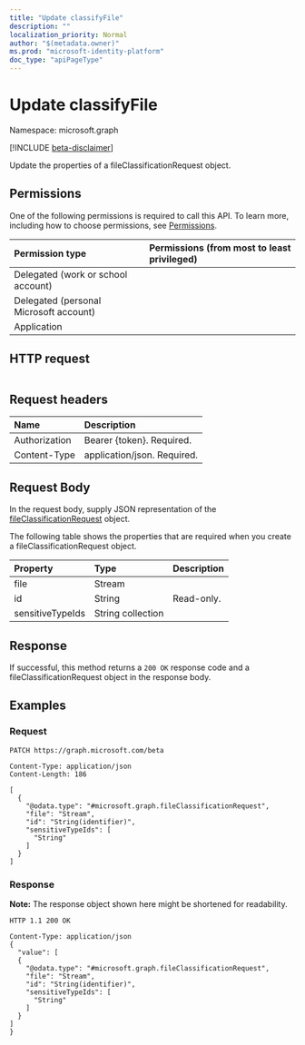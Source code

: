```yaml
---
title: "Update classifyFile"
description: ""
localization_priority: Normal
author: "$(metadata.owner)"
ms.prod: "microsoft-identity-platform"
doc_type: "apiPageType"
---
```


# Update classifyFile

Namespace: microsoft.graph

[!INCLUDE [beta-disclaimer](../../includes/beta-disclaimer.md)]

Update the properties of a fileClassificationRequest object.

## Permissions

One of the following permissions is required to call this API. To learn more, including how to choose permissions, see [Permissions](/graph/permissions-reference).

| Permission type                        | Permissions (from most to least privileged) |
| :------------------------------------- | :------------------------------------------ |
| Delegated (work or school account)     |                                             |
| Delegated (personal Microsoft account) |                                             |
| Application                            |                                             |

## HTTP request

<!-- {
  "blockType": "ignored"
}
-->

```http

```

## Request headers

| Name          | Description                 |
| :------------ | :-------------------------- |
| Authorization | Bearer {token}. Required.   |
| Content-Type  | application/json. Required. |

## Request Body

In the request body, supply JSON representation of the [fileClassificationRequest](../resources/-fileclassificationrequest.md) object.

<!-- Actions and Functions -->

<!-- CRUD Methods -->

The following table shows the properties that are required when you create a fileClassificationRequest object.

| Property         | Type              | Description |
| :--------------- | :---------------- | :---------- |
| file             | Stream            |             |
| id               | String            | Read-only.  |
| sensitiveTypeIds | String collection |             |

## Response

If successful, this method returns a `200 OK` response code and a fileClassificationRequest object in the response body.

## Examples

### Request

<!-- {
  "blockType": "request",
  "name": "update_classifyfile"
}
-->

```http
PATCH https://graph.microsoft.com/beta

Content-Type: application/json
Content-Length: 186

[
  {
    "@odata.type": "#microsoft.graph.fileClassificationRequest",
    "file": "Stream",
    "id": "String(identifier)",
    "sensitiveTypeIds": [
      "String"
    ]
  }
]

```

### Response

**Note:** The response object shown here might be shortened for readability.

<!-- {
  "blockType": "response",
  "truncated": true,
  "@odata.type": "$(this.ReturnTypeFullName)"
}
-->

```http
HTTP 1.1 200 OK

Content-Type: application/json
{
  "value": [
  {
    "@odata.type": "#microsoft.graph.fileClassificationRequest",
    "file": "Stream",
    "id": "String(identifier)",
    "sensitiveTypeIds": [
      "String"
    ]
  }
]
}

```
